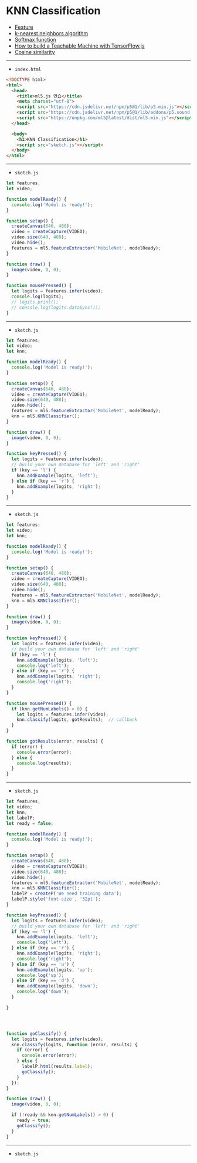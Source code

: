 # KNN Classification

- [Feature](https://en.wikipedia.org/wiki/Feature_(machine_learning))
- [k-nearest neighbors algorithm](https://en.wikipedia.org/wiki/K-nearest_neighbors_algorithm)
- [Softmax function](https://en.wikipedia.org/wiki/Softmax_function)
- [How to build a Teachable Machine with TensorFlow.js](https://observablehq.com/@nsthorat/how-to-build-a-teachable-machine-with-tensorflow-js)
- [Cosine similarity](https://en.wikipedia.org/wiki/Cosine_similarity)

---

- `index.html`

```html
<!DOCTYPE html>
<html>
  <head>
    <title>ml5.js 연습</title>
    <meta charset="utf-8">
    <script src="https://cdn.jsdelivr.net/npm/p5@1/lib/p5.min.js"></script>
    <script src="https://cdn.jsdelivr.net/npm/p5@1/lib/addons/p5.sound.min.js"></script>
    <script src="https://unpkg.com/ml5@latest/dist/ml5.min.js"></script>
  </head>

  <body>
    <h1>KNN Classification</h1>
    <script src="sketch.js"></script>
  </body>
</html>
```

---

- `sketch.js` 

```javascript
let features;
let video;

function modelReady() {
  console.log('Model is ready!');
}

function setup() {
  createCanvas(640, 480);
  video = createCapture(VIDEO);
  video.size(640, 480);
  video.hide();
  features = ml5.featureExtractor('MobileNet', modelReady);
}

function draw() {
  image(video, 0, 0);
} 

function mousePressed() {
  let logits = features.infer(video);
  console.log(logits);
  // logits.print();
  // console.log(logits.dataSync());
} 
```

---

- `sketch.js` 

```javascript
let features;
let video;
let knn;

function modelReady() {
  console.log('Model is ready!');
}

function setup() {
  createCanvas(640, 480);
  video = createCapture(VIDEO);
  video.size(640, 480);
  video.hide();
  features = ml5.featureExtractor('MobileNet', modelReady);
  knn = ml5.KNNClassifier();
}

function draw() {
  image(video, 0, 0);
} 

function keyPressed() {
  let logits = features.infer(video);
  // build your own database for 'left' and 'right'
  if (key == 'l') {
    knn.addExample(logits, 'left');
  } else if (key == 'r') {
    knn.addExample(logits, 'right');
  }
} 
```


---

- `sketch.js` 

```javascript
let features;
let video;
let knn;

function modelReady() {
  console.log('Model is ready!');
}

function setup() {
  createCanvas(640, 480);
  video = createCapture(VIDEO);
  video.size(640, 480);
  video.hide();
  features = ml5.featureExtractor('MobileNet', modelReady);
  knn = ml5.KNNClassifier();
}

function draw() {
  image(video, 0, 0);
} 

function keyPressed() {
  let logits = features.infer(video);
  // build your own database for 'left' and 'right'
  if (key == 'l') {
    knn.addExample(logits, 'left');
    console.log('left');
  } else if (key == 'r') {
    knn.addExample(logits, 'right');
    console.log('right');
  }
} 

function mousePressed() {
  if (knn.getNumLabels() > 0) {
    let logits = features.infer(video);
    knn.classify(logits, gotResults);  // callback
  }
}

function gotResults(error, results) {
  if (error) {
    console.error(error);
  } else {
    console.log(results);
  }
}
```


---

- `sketch.js` 

```javascript
let features;
let video;
let knn;
let labelP;
let ready = false;

function modelReady() {
  console.log('Model is ready!');
}

function setup() {
  createCanvas(640, 480);
  video = createCapture(VIDEO);
  video.size(640, 480);
  video.hide();
  features = ml5.featureExtractor('MobileNet', modelReady);
  knn = ml5.KNNClassifier();
  labelP = createP('We need training data');
  labelP.style('font-size', '32pt');
}

function keyPressed() {
  let logits = features.infer(video);
  // build your own database for 'left' and 'right'
  if (key == 'l') {
    knn.addExample(logits, 'left');
    console.log('left');
  } else if (key == 'r') {
    knn.addExample(logits, 'right');
    console.log('right');
  } else if (key == 'u') {
    knn.addExample(logits, 'up');
    console.log('up');
  } else if (key == 'd') {
    knn.addExample(logits, 'down');
    console.log('down');
  }

} 




function goClassify() {
  let logits = features.infer(video);
  knn.classify(logits, function (error, results) {
    if (error) {
      console.error(error);
    } else {
      labelP.html(results.label);
      goClassify();
    }
  });
}

function draw() {
  image(video, 0, 0);

  if (!ready && knn.getNumLabels() > 0) {
    ready = true;
    goClassify();
  }
} 
```



---

- `sketch.js` 

```javascript

```

